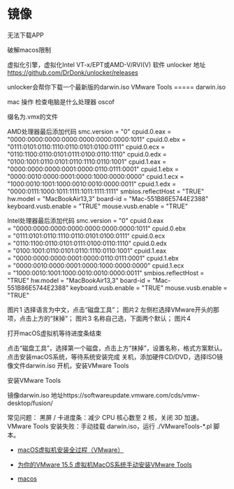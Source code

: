 # 镜像


无法下载APP

破解macos限制

虚拟化引擎，虚拟化Intel VT-x/EPT或AMD-V/RVI(V)
软件 unlocker 地址 https://github.com/DrDonk/unlocker/releases

unlocker会帮你下载一个最新版的darwin.iso
VMware Tools ===== darwin.iso 




mac 操作 
检查电脑是什么处理器 oscof




缀名为.vmx的文件




AMD处理器最后添加代码
smc.version = "0"
cpuid.0.eax = "0000:0000:0000:0000:0000:0000:0000:1011"
cpuid.0.ebx = "0111:0101:0110:1110:0110:0101:0100:0111"
cpuid.0.ecx = "0110:1100:0110:0101:0111:0100:0110:1110"
cpuid.0.edx = "0100:1001:0110:0101:0110:1110:0110:1001"
cpuid.1.eax = "0000:0000:0000:0001:0000:0110:0111:0001"
cpuid.1.ebx = "0000:0010:0000:0001:0000:1000:0000:0000"
cpuid.1.ecx = "1000:0010:1001:1000:0010:0010:0000:0011"
cpuid.1.edx = "0000:0111:1000:1011:1111:1011:1111:1111"
smbios.reflectHost = "TRUE"
hw.model = "MacBookAir13,3"
board-id = "Mac-551B86E5744E2388"
keyboard.vusb.enable = "TRUE"
mouse.vusb.enable = "TRUE"

Intel处理器最后添加代码
smc.version = "0"
cpuid.0.eax = "0000:0000:0000:0000:0000:0000:0000:1011"
cpuid.0.ebx = "0111:0101:0110:1110:0110:0101:0100:0111"
cpuid.0.ecx = "0110:1100:0110:0101:0111:0100:0110:1110"
cpuid.0.edx = "0100:1001:0110:0101:0110:1110:0110:1001"
cpuid.1.eax = "0000:0000:0000:0001:0000:0110:0111:0001"
cpuid.1.ebx = "0000:0010:0000:0001:0000:1000:0000:0000"
cpuid.1.ecx = "1000:0010:1001:1000:0010:0010:0000:0011"
smbios.reflectHost = "TRUE"
hw.model = "MacBookAir13,3"
board-id = "Mac-551B86E5744E2388"
keyboard.vusb.enable = "TRUE"
mouse.vusb.enable = "TRUE"

图片1 选择语言为中文，点击“磁盘工具”；
图片2 左侧栏选择VMware开头的那项，点击上方的“抹掉”；
图片3 名称自己选，下面两个默认；
图片4




打开macOS虚拟机等待进度条结束

点击“磁盘工具”，选择第一个磁盘，点击上方“抹掉”，设置名称，格式方案默认。
点击安装macOS系统，等待系统安装完成
关机，添加硬件CD/DVD，选择ISO镜像文件darwin.iso 
开机，安装VMware Tools



安装VMware Tools

镜像darwin.iso 地址https://softwareupdate.vmware.com/cds/vmw-desktop/fusion/





常见问题：
黑屏 / 卡进度条：减少 CPU 核心数至 2 核，关闭 3D 加速。
VMware Tools 安装失败：手动挂载 darwin.iso，运行 ./VMwareTools-*.pl 脚本。



 - [macOS虚拟机安装全过程（VMware）](https://blog.csdn.net/raspi_fans/article/details/122908420)
 - [为你的VMware 15.5 虚拟机MacOS系统手动安装VMware Tools](https://blog.csdn.net/jiunian_2761/article/details/103950990)

 - [macos](https://imacos.top/)
